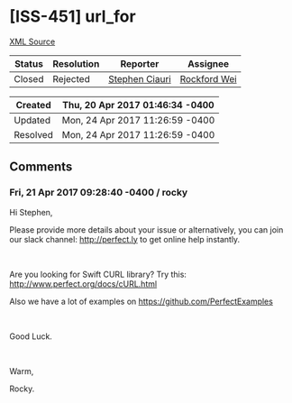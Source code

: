 # [ISS-451] url_for

[XML Source](./xml/ISS-451.xml)
<p></p>





Status|Resolution|Reporter|Assignee
------|----------|--------|--------
Closed|Rejected|[Stephen Ciauri](stephen.ciauri@gmail.com)|[Rockford Wei]($rocky)





Created|Thu, 20 Apr 2017 01:46:34 -0400
-------|--------------
Updated|Mon, 24 Apr 2017 11:26:59 -0400
Resolved|Mon, 24 Apr 2017 11:26:59 -0400


## Comments




### Fri, 21 Apr 2017 09:28:40 -0400 / rocky 

<p><p>Hi Stephen,</p>

<p>Please provide more details about your issue or alternatively, you can join our slack channel: <a href="http://perfect.ly/" class="external-link" rel="nofollow">http://perfect.ly</a> to get online help instantly.</p>

<p> </p>

<p>Are you looking for Swift CURL library? Try this: <a href="http://www.perfect.org/docs/cURL.html" class="external-link" rel="nofollow">http://www.perfect.org/docs/cURL.html</a></p>

<p>Also we have a lot of examples on <a href="https://github.com/PerfectExamples" class="external-link" rel="nofollow">https://github.com/PerfectExamples</a></p>

<p> </p>

<p>Good Luck.</p>

<p> </p>

<p>Warm,</p>

<p>Rocky.</p></p>


